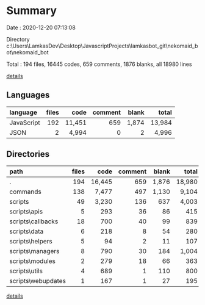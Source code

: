 # Summary

Date : 2020-12-20 07:13:08

Directory c:\Users\LamkasDev\Desktop\JavascriptProjects\lamkasbot_git\nekomaid_bot\nekomaid_bot

Total : 194 files,  16445 codes, 659 comments, 1876 blanks, all 18980 lines

[details](details.md)

## Languages
| language | files | code | comment | blank | total |
| :--- | ---: | ---: | ---: | ---: | ---: |
| JavaScript | 192 | 11,451 | 659 | 1,874 | 13,984 |
| JSON | 2 | 4,994 | 0 | 2 | 4,996 |

## Directories
| path | files | code | comment | blank | total |
| :--- | ---: | ---: | ---: | ---: | ---: |
| . | 194 | 16,445 | 659 | 1,876 | 18,980 |
| commands | 138 | 7,477 | 497 | 1,130 | 9,104 |
| scripts | 49 | 3,230 | 136 | 637 | 4,003 |
| scripts\apis | 5 | 293 | 36 | 86 | 415 |
| scripts\callbacks | 18 | 700 | 40 | 99 | 839 |
| scripts\data | 6 | 218 | 8 | 54 | 280 |
| scripts\helpers | 5 | 94 | 2 | 11 | 107 |
| scripts\managers | 8 | 790 | 30 | 184 | 1,004 |
| scripts\modules | 2 | 279 | 18 | 66 | 363 |
| scripts\utils | 4 | 689 | 1 | 110 | 800 |
| scripts\webupdates | 1 | 167 | 1 | 27 | 195 |

[details](details.md)